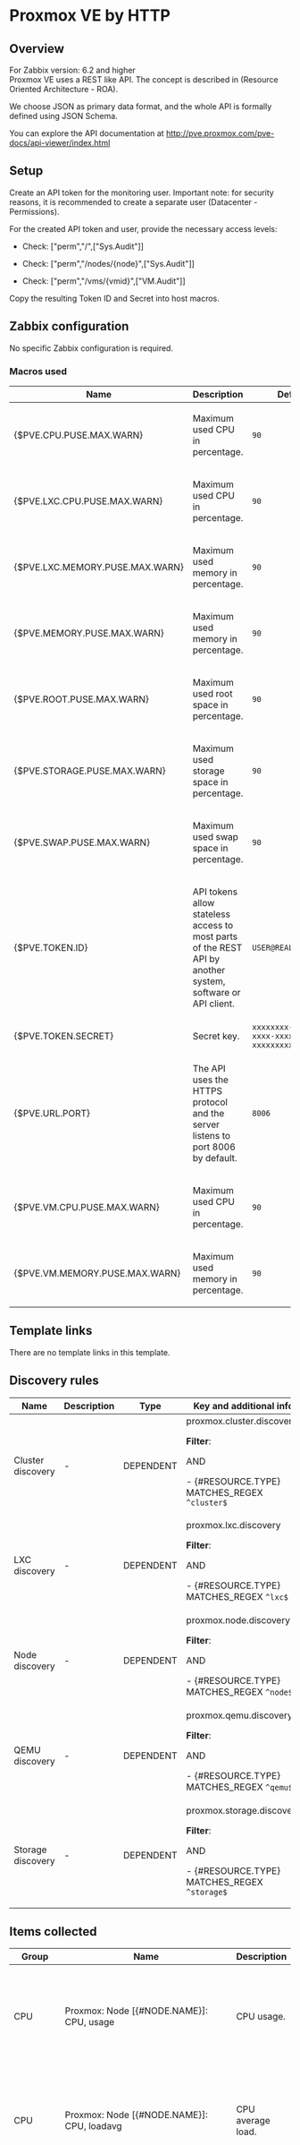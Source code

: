 
# Proxmox VE by HTTP

## Overview

For Zabbix version: 6.2 and higher  
Proxmox VE uses a REST like API. The concept is described in (Resource Oriented Architecture - ROA).

We choose JSON as primary data format, and the whole API is formally defined using JSON Schema.

You can explore the API documentation at http://pve.proxmox.com/pve-docs/api-viewer/index.html


## Setup

Create an API token for the monitoring user. Important note: for security reasons, it is recommended to create a separate user (Datacenter - Permissions).

For the created API token and user, provide the necessary access levels:

* Check: ["perm","/",["Sys.Audit"]]

* Check: ["perm","/nodes/{node}",["Sys.Audit"]]

* Check: ["perm","/vms/{vmid}",["VM.Audit"]]

Copy the resulting Token ID and Secret into host macros.


## Zabbix configuration

No specific Zabbix configuration is required.

### Macros used

|Name|Description|Default|
|----|-----------|-------|
|{$PVE.CPU.PUSE.MAX.WARN} |<p>Maximum used CPU in percentage.</p> |`90` |
|{$PVE.LXC.CPU.PUSE.MAX.WARN} |<p>Maximum used CPU in percentage.</p> |`90` |
|{$PVE.LXC.MEMORY.PUSE.MAX.WARN} |<p>Maximum used memory in percentage.</p> |`90` |
|{$PVE.MEMORY.PUSE.MAX.WARN} |<p>Maximum used memory in percentage.</p> |`90` |
|{$PVE.ROOT.PUSE.MAX.WARN} |<p>Maximum used root space in percentage.</p> |`90` |
|{$PVE.STORAGE.PUSE.MAX.WARN} |<p>Maximum used storage space in percentage.</p> |`90` |
|{$PVE.SWAP.PUSE.MAX.WARN} |<p>Maximum used swap space in percentage.</p> |`90` |
|{$PVE.TOKEN.ID} |<p>API tokens allow stateless access to most parts of the REST API by another system, software or API client.</p> |`USER@REALM!TOKENID` |
|{$PVE.TOKEN.SECRET} |<p>Secret key.</p> |`xxxxxxxx-xxxx-xxxx-xxxx-xxxxxxxxxxxx` |
|{$PVE.URL.PORT} |<p>The API uses the HTTPS protocol and the server listens to port 8006 by default.</p> |`8006` |
|{$PVE.VM.CPU.PUSE.MAX.WARN} |<p>Maximum used CPU in percentage.</p> |`90` |
|{$PVE.VM.MEMORY.PUSE.MAX.WARN} |<p>Maximum used memory in percentage.</p> |`90` |

## Template links

There are no template links in this template.

## Discovery rules

|Name|Description|Type|Key and additional info|
|----|-----------|----|----|
|Cluster discovery |<p>-</p> |DEPENDENT |proxmox.cluster.discovery<p>**Filter**:</p>AND <p>- {#RESOURCE.TYPE} MATCHES_REGEX `^cluster$`</p> |
|LXC discovery |<p>-</p> |DEPENDENT |proxmox.lxc.discovery<p>**Filter**:</p>AND <p>- {#RESOURCE.TYPE} MATCHES_REGEX `^lxc$`</p> |
|Node discovery |<p>-</p> |DEPENDENT |proxmox.node.discovery<p>**Filter**:</p>AND <p>- {#RESOURCE.TYPE} MATCHES_REGEX `^node$`</p> |
|QEMU discovery |<p>-</p> |DEPENDENT |proxmox.qemu.discovery<p>**Filter**:</p>AND <p>- {#RESOURCE.TYPE} MATCHES_REGEX `^qemu$`</p> |
|Storage discovery |<p>-</p> |DEPENDENT |proxmox.storage.discovery<p>**Filter**:</p>AND <p>- {#RESOURCE.TYPE} MATCHES_REGEX `^storage$`</p> |

## Items collected

|Group|Name|Description|Type|Key and additional info|
|-----|----|-----------|----|---------------------|
|CPU |Proxmox: Node [{#NODE.NAME}]: CPU, usage |<p>CPU usage.</p> |DEPENDENT |proxmox.node.cpu[{#NODE.NAME}]<p>**Preprocessing**:</p><p>- JSONPATH: `$.cpu`</p><p>- MULTIPLIER: `100`</p><p>- DISCARD_UNCHANGED_HEARTBEAT: `10m`</p> |
|CPU |Proxmox: Node [{#NODE.NAME}]: CPU, loadavg |<p>CPU average load.</p> |DEPENDENT |proxmox.node.loadavg[{#NODE.NAME}]<p>**Preprocessing**:</p><p>- JSONPATH: `$.loadavg`</p><p>- MULTIPLIER: `100`</p><p>- DISCARD_UNCHANGED_HEARTBEAT: `10m`</p> |
|CPU |Proxmox: Node [{#NODE.NAME}]: CPU, iowait |<p>CPU iowait time.</p> |DEPENDENT |proxmox.node.iowait[{#NODE.NAME}]<p>**Preprocessing**:</p><p>- JSONPATH: `$.iowait`</p><p>- MULTIPLIER: `100`</p><p>- DISCARD_UNCHANGED_HEARTBEAT: `10m`</p> |
|CPU |Proxmox: VM [{#NODE.NAME}/{#QEMU.NAME} ({#QEMU.ID})]: CPU usage |<p>CPU load.</p> |DEPENDENT |proxmox.qemu.cpu[{#QEMU.ID}]<p>**Preprocessing**:</p><p>- JSONPATH: `$.data.cpu`</p><p>- MULTIPLIER: `100`</p><p>- DISCARD_UNCHANGED_HEARTBEAT: `10m`</p> |
|CPU |Proxmox: LXC [{#NODE.NAME}/{#LXC.NAME} ({#LXC.ID})]: CPU usage |<p>CPU load.</p> |DEPENDENT |proxmox.lxc.cpu[{#LXC.ID}]<p>**Preprocessing**:</p><p>- JSONPATH: `$.data.cpu`</p><p>- MULTIPLIER: `100`</p><p>- DISCARD_UNCHANGED_HEARTBEAT: `10m`</p> |
|General |Proxmox: Node [{#NODE.NAME}]: Time zone |<p>Time zone.</p> |DEPENDENT |proxmox.node.timezone[{#NODE.NAME}]<p>**Preprocessing**:</p><p>- JSONPATH: `$.data.timezone`</p><p>- DISCARD_UNCHANGED_HEARTBEAT: `12h`</p> |
|General |Proxmox: Node [{#NODE.NAME}]: Localtime |<p>Seconds since 1970-01-01 00:00:00 (local time).</p> |DEPENDENT |proxmox.node.localtime[{#NODE.NAME}]<p>**Preprocessing**:</p><p>- JSONPATH: `$.data.localtime`</p> |
|General |Proxmox: Node [{#NODE.NAME}]: Time |<p>Seconds since 1970-01-01 00:00:00 UTC.</p> |DEPENDENT |proxmox.node.utctime[{#NODE.NAME}]<p>**Preprocessing**:</p><p>- JSONPATH: `$.data.time`</p> |
|Inventory |Proxmox: Node [{#NODE.NAME}]: PVE version |<p>PVE manager version.</p> |DEPENDENT |proxmox.node.pveversion[{#NODE.NAME}]<p>**Preprocessing**:</p><p>- JSONPATH: `$.data.pveversion`</p><p>- DISCARD_UNCHANGED_HEARTBEAT: `1d`</p> |
|Inventory |Proxmox: Node [{#NODE.NAME}]: Kernel version |<p>Kernel version info.</p> |DEPENDENT |proxmox.node.kernelversion[{#NODE.NAME}]<p>**Preprocessing**:</p><p>- JSONPATH: `$.data.kversion`</p><p>- DISCARD_UNCHANGED_HEARTBEAT: `1d`</p> |
|Memory |Proxmox: Node [{#NODE.NAME}]: Memory, used |<p>Memory usage.</p> |DEPENDENT |proxmox.node.memused[{#NODE.NAME}]<p>**Preprocessing**:</p><p>- JSONPATH: `$.memused`</p><p>- DISCARD_UNCHANGED_HEARTBEAT: `10m`</p> |
|Memory |Proxmox: Node [{#NODE.NAME}]: Memory, total |<p>Memory total.</p> |DEPENDENT |proxmox.node.memtotal[{#NODE.NAME}]<p>**Preprocessing**:</p><p>- JSONPATH: `$.memtotal`</p><p>- DISCARD_UNCHANGED_HEARTBEAT: `10m`</p> |
|Memory |Proxmox: VM [{#NODE.NAME}/{#QEMU.NAME} ({#QEMU.ID})]: Memory usage |<p>Used memory in Bytes.</p> |DEPENDENT |proxmox.qemu.mem[{#QEMU.ID}]<p>**Preprocessing**:</p><p>- JSONPATH: `$.data.mem`</p><p>- DISCARD_UNCHANGED_HEARTBEAT: `10m`</p> |
|Memory |Proxmox: VM [{#NODE.NAME}/{#QEMU.NAME} ({#QEMU.ID})]: Memory total |<p>Total memory in Bytes.</p> |DEPENDENT |proxmox.qemu.maxmem[{#QEMU.ID}]<p>**Preprocessing**:</p><p>- JSONPATH: `$.data.maxmem`</p><p>- DISCARD_UNCHANGED_HEARTBEAT: `10m`</p> |
|Memory |Proxmox: LXC [{#NODE.NAME}/{#LXC.NAME} ({#LXC.ID})]: Memory usage |<p>Used memory in Bytes.</p> |DEPENDENT |proxmox.lxc.mem[{#LXC.ID}]<p>**Preprocessing**:</p><p>- JSONPATH: `$.data.mem`</p><p>- DISCARD_UNCHANGED_HEARTBEAT: `10m`</p> |
|Memory |Proxmox: LXC [{#NODE.NAME}/{#LXC.NAME} ({#LXC.ID})]: Memory total |<p>Total memory in Bytes.</p> |DEPENDENT |proxmox.lxc.maxmem[{#LXC.ID}]<p>**Preprocessing**:</p><p>- JSONPATH: `$.data.maxmem`</p><p>- DISCARD_UNCHANGED_HEARTBEAT: `10m`</p> |
|Network interfaces |Proxmox: Node [{#NODE.NAME}]: Outgoing data, rate |<p>Network usage.</p> |DEPENDENT |proxmox.node.netout[{#NODE.NAME}]<p>**Preprocessing**:</p><p>- JSONPATH: `$.netout`</p><p>- MULTIPLIER: `8`</p><p>- DISCARD_UNCHANGED_HEARTBEAT: `10m`</p> |
|Network interfaces |Proxmox: Node [{#NODE.NAME}]: Incoming data, rate |<p>Network usage.</p> |DEPENDENT |proxmox.node.netin[{#NODE.NAME}]<p>**Preprocessing**:</p><p>- JSONPATH: `$.netin`</p><p>- MULTIPLIER: `8`</p><p>- DISCARD_UNCHANGED_HEARTBEAT: `10m`</p> |
|Network interfaces |Proxmox: VM [{#NODE.NAME}/{#QEMU.NAME} ({#QEMU.ID})]: Incoming data, rate |<p>Incoming data rate.</p> |DEPENDENT |proxmox.qemu.netin[{#QEMU.ID}]<p>**Preprocessing**:</p><p>- JSONPATH: `$.data.netin`</p><p>- CHANGE_PER_SECOND</p><p>- MULTIPLIER: `8`</p><p>- DISCARD_UNCHANGED_HEARTBEAT: `10m`</p> |
|Network interfaces |Proxmox: VM [{#NODE.NAME}/{#QEMU.NAME} ({#QEMU.ID})]: Outgoing data, rate |<p>Outgoing data rate.</p> |DEPENDENT |proxmox.qemu.netout[{#QEMU.ID}]<p>**Preprocessing**:</p><p>- JSONPATH: `$.data.netout`</p><p>- CHANGE_PER_SECOND</p><p>- MULTIPLIER: `8`</p><p>- DISCARD_UNCHANGED_HEARTBEAT: `10m`</p> |
|Network interfaces |Proxmox: LXC [{#NODE.NAME}/{#LXC.NAME} ({#LXC.ID})]: Incoming data, rate |<p>Incoming data rate.</p> |DEPENDENT |proxmox.lxc.netin[{#LXC.ID}]<p>**Preprocessing**:</p><p>- JSONPATH: `$.data.netin`</p><p>- CHANGE_PER_SECOND</p><p>- MULTIPLIER: `8`</p><p>- DISCARD_UNCHANGED_HEARTBEAT: `10m`</p> |
|Network interfaces |Proxmox: LXC [{#NODE.NAME}/{#LXC.NAME} ({#LXC.ID})]: Outgoing data, rate |<p>Outgoing data rate.</p> |DEPENDENT |proxmox.lxc.netout[{#LXC.ID}]<p>**Preprocessing**:</p><p>- JSONPATH: `$.data.netout`</p><p>- CHANGE_PER_SECOND</p><p>- MULTIPLIER: `8`</p><p>- DISCARD_UNCHANGED_HEARTBEAT: `10m`</p> |
|Status |Proxmox: API service status |<p>Get API service status.</p> |SCRIPT |proxmox.api.available<p>**Preprocessing**:</p><p>- DISCARD_UNCHANGED_HEARTBEAT: `12h`</p><p>**Expression**:</p>`The text is too long. Please see the template.` |
|Status |Proxmox: Cluster [{#RESOURCE.NAME}]: Quorate |<p>Indicates if there is a majority of nodes online to make decisions.</p> |DEPENDENT |proxmox.cluster.quorate[{#RESOURCE.NAME}]<p>**Preprocessing**:</p><p>- JSONPATH: `$.data.[?(@.name == '{#RESOURCE.NAME}' && @.type == 'cluster')].quorate.first()`</p><p>- DISCARD_UNCHANGED_HEARTBEAT: `10m`</p> |
|Status |Proxmox: Node [{#NODE.NAME}]: Status |<p>Indicates if the node is online or offline.</p> |DEPENDENT |proxmox.node.online[{#NODE.NAME}]<p>**Preprocessing**:</p><p>- JSONPATH: `$.data.[?(@.name == '{#NODE.NAME}' && @.type == 'node')].online.first()`</p><p>- DISCARD_UNCHANGED_HEARTBEAT: `10m`</p> |
|Status |Proxmox: Node [{#NODE.NAME}]: Uptime |<p>System uptime in 'N days, hh:mm:ss' format.</p> |DEPENDENT |proxmox.node.uptime[{#NODE.NAME}]<p>**Preprocessing**:</p><p>- JSONPATH: `$.data.uptime`</p> |
|Status |Proxmox: VM [{#NODE.NAME}/{#QEMU.NAME} ({#QEMU.ID})]: Uptime |<p>System uptime in 'N days, hh:mm:ss' format.</p> |DEPENDENT |proxmox.qemu.uptime[{#QEMU.ID}]<p>**Preprocessing**:</p><p>- JSONPATH: `$.data.uptime`</p> |
|Status |Proxmox: VM [{#NODE.NAME}/{#QEMU.NAME} ({#QEMU.ID})]: Status |<p>-</p> |DEPENDENT |proxmox.qemu.vmstatus[{#QEMU.ID}]<p>**Preprocessing**:</p><p>- JSONPATH: `$.data.status`</p> |
|Status |Proxmox: LXC [{#NODE.NAME}/{#LXC.NAME} ({#LXC.ID})]: Uptime |<p>System uptime in 'N days, hh:mm:ss' format.</p> |DEPENDENT |proxmox.lxc.uptime[{#LXC.ID}]<p>**Preprocessing**:</p><p>- JSONPATH: `$.data.uptime`</p> |
|Status |Proxmox: LXC [{#NODE.NAME}/{#LXC.NAME} ({#LXC.ID})]: Status |<p>-</p> |DEPENDENT |proxmox.lxc.vmstatus[{#LXC.ID}]<p>**Preprocessing**:</p><p>- JSONPATH: `$.data.status`</p> |
|Storage |Proxmox: Node [{#NODE.NAME}]: Root filesystem, used |<p>Root filesystem usage.</p> |DEPENDENT |proxmox.node.rootused[{#NODE.NAME}]<p>**Preprocessing**:</p><p>- JSONPATH: `$.rootused`</p><p>- DISCARD_UNCHANGED_HEARTBEAT: `10m`</p> |
|Storage |Proxmox: Node [{#NODE.NAME}]: Root filesystem, total |<p>Root filesystem total.</p> |DEPENDENT |proxmox.node.roottotal[{#NODE.NAME}]<p>**Preprocessing**:</p><p>- JSONPATH: `$.roottotal`</p><p>- DISCARD_UNCHANGED_HEARTBEAT: `10m`</p> |
|Storage |Proxmox: Node [{#NODE.NAME}]: Swap filesystem, total |<p>Swap total.</p> |DEPENDENT |proxmox.node.swaptotal[{#NODE.NAME}]<p>**Preprocessing**:</p><p>- JSONPATH: `$.swaptotal`</p><p>- DISCARD_UNCHANGED_HEARTBEAT: `10m`</p> |
|Storage |Proxmox: Node [{#NODE.NAME}]: Swap filesystem, used |<p>Swap used.</p> |DEPENDENT |proxmox.node.swapused[{#NODE.NAME}]<p>**Preprocessing**:</p><p>- JSONPATH: `$.swapused`</p><p>- DISCARD_UNCHANGED_HEARTBEAT: `10m`</p> |
|Storage |Proxmox: Storage [{#NODE.NAME}/{#STORAGE.NAME}]: Type |<p>More specific type, if available.</p> |DEPENDENT |proxmox.node.plugintype[{#NODE.NAME},{#STORAGE.NAME}]<p>**Preprocessing**:</p><p>- JSONPATH: `$.data[?(@.id == "storage/{#NODE.NAME}/{#STORAGE.NAME}")].plugintype.first()`</p><p>- DISCARD_UNCHANGED_HEARTBEAT: `12h`</p> |
|Storage |Proxmox: Storage [{#NODE.NAME}/{#STORAGE.NAME}]: Size |<p>Storage size in bytes.</p> |DEPENDENT |proxmox.node.maxdisk[{#NODE.NAME},{#STORAGE.NAME}]<p>**Preprocessing**:</p><p>- JSONPATH: `$.data[?(@.id == "storage/{#NODE.NAME}/{#STORAGE.NAME}")].maxdisk.first()`</p><p>- DISCARD_UNCHANGED_HEARTBEAT: `10m`</p> |
|Storage |Proxmox: Storage [{#NODE.NAME}/{#STORAGE.NAME}]: Content |<p>Allowed storage content types.</p> |DEPENDENT |proxmox.node.content[{#NODE.NAME},{#STORAGE.NAME}]<p>**Preprocessing**:</p><p>- JSONPATH: `$.data[?(@.id == "storage/{#NODE.NAME}/{#STORAGE.NAME}")].content.first()`</p><p>- DISCARD_UNCHANGED_HEARTBEAT: `12h`</p> |
|Storage |Proxmox: Storage [{#NODE.NAME}/{#STORAGE.NAME}]: Used |<p>Used disk space in bytes.</p> |DEPENDENT |proxmox.node.disk[{#NODE.NAME},{#STORAGE.NAME}]<p>**Preprocessing**:</p><p>- JSONPATH: `$.data[?(@.id == "storage/{#NODE.NAME}/{#STORAGE.NAME}")].disk.first()`</p><p>- DISCARD_UNCHANGED_HEARTBEAT: `10m`</p> |
|Storage |Proxmox: VM [{#NODE.NAME}/{#QEMU.NAME} ({#QEMU.ID})]: Disk write, rate |<p>Disk write.</p> |DEPENDENT |proxmox.qemu.diskwrite[{#QEMU.ID}]<p>**Preprocessing**:</p><p>- JSONPATH: `$.data.diskwrite`</p><p>- CHANGE_PER_SECOND</p><p>- DISCARD_UNCHANGED_HEARTBEAT: `10m`</p> |
|Storage |Proxmox: VM [{#NODE.NAME}/{#QEMU.NAME} ({#QEMU.ID})]: Disk read, rate |<p>Disk read.</p> |DEPENDENT |proxmox.qemu.diskread[{#QEMU.ID}]<p>**Preprocessing**:</p><p>- JSONPATH: `$.data.diskread`</p><p>- CHANGE_PER_SECOND</p><p>- DISCARD_UNCHANGED_HEARTBEAT: `10m`</p> |
|Storage |Proxmox: LXC [{#NODE.NAME}/{#LXC.NAME} ({#LXC.ID})]: Disk write, rate |<p>Disk write.</p> |DEPENDENT |proxmox.lxc.diskwrite[{#LXC.ID}]<p>**Preprocessing**:</p><p>- JSONPATH: `$.data.diskwrite`</p><p>- CHANGE_PER_SECOND</p><p>- DISCARD_UNCHANGED_HEARTBEAT: `10m`</p> |
|Storage |Proxmox: LXC [{#NODE.NAME}/{#LXC.NAME} ({#LXC.ID})]: Disk read, rate |<p>Disk read.</p> |DEPENDENT |proxmox.lxc.diskread[{#LXC.ID}]<p>**Preprocessing**:</p><p>- JSONPATH: `$.data.diskread`</p><p>- CHANGE_PER_SECOND</p><p>- DISCARD_UNCHANGED_HEARTBEAT: `10m`</p> |
|Zabbix raw items |Proxmox: Get cluster resources |<p>Resources index.</p> |HTTP_AGENT |proxmox.cluster.resources<p>**Preprocessing**:</p><p>- CHECK_NOT_SUPPORTED</p><p>⛔️ON_FAIL: `CUSTOM_VALUE -> Error getting data`</p> |
|Zabbix raw items |Proxmox: Get cluster status |<p>Get cluster status information.</p> |HTTP_AGENT |proxmox.cluster.status<p>**Preprocessing**:</p><p>- CHECK_NOT_SUPPORTED</p><p>⛔️ON_FAIL: `CUSTOM_VALUE -> Error getting data`</p> |
|Zabbix raw items |Proxmox: Node [{#NODE.NAME}]: Status |<p>Read node status.</p> |HTTP_AGENT |proxmox.node.status[{#NODE.NAME}] |
|Zabbix raw items |Proxmox: Node [{#NODE.NAME}]: RRD statistics |<p>Read node RRD statistics.</p> |HTTP_AGENT |proxmox.node.rrd[{#NODE.NAME}]<p>**Preprocessing**:</p><p>- JAVASCRIPT: `var rrd_data = JSON.parse(value).data; return JSON.stringify(rrd_data[rrd_data.length - 2]) `</p> |
|Zabbix raw items |Proxmox: Node [{#NODE.NAME}]: Time |<p>Read server time and time zone settings.</p> |HTTP_AGENT |proxmox.node.time[{#NODE.NAME}] |
|Zabbix raw items |Proxmox: VM [{#NODE.NAME}/{#QEMU.NAME}]: Status |<p>Read VM status.</p> |HTTP_AGENT |proxmox.qemu.status[{#QEMU.ID}] |
|Zabbix raw items |Proxmox: LXC [{#LXC.NAME}/{#LXC.NAME}]: Status |<p>Read LXC status.</p> |HTTP_AGENT |proxmox.lxc.status[{#LXC.ID}] |

## Triggers

|Name|Description|Expression|Severity|Dependencies and additional info|
|----|-----------|----|----|----|
|Proxmox: Node [{#NODE.NAME}] high CPU usage |<p>CPU usage.</p> |`min(/Proxmox VE by HTTP/proxmox.node.cpu[{#NODE.NAME}],5m) > {$PVE.CPU.PUSE.MAX.WARN:"{#NODE.NAME}"}` |WARNING | |
|Proxmox: VM [{#NODE.NAME}/{#QEMU.NAME} ({#QEMU.ID})] high CPU usage |<p>CPU usage.</p> |`min(/Proxmox VE by HTTP/proxmox.qemu.cpu[{#QEMU.ID}],5m) > {$PVE.VM.CPU.PUSE.MAX.WARN:"{#QEMU.ID}"}` |WARNING | |
|Proxmox: LXC [{#NODE.NAME}/{#LXC.NAME} ({#LXC.ID})] high CPU usage |<p>CPU usage.</p> |`min(/Proxmox VE by HTTP/proxmox.lxc.cpu[{#LXC.ID}],5m) > {$PVE.LXC.CPU.PUSE.MAX.WARN:"{#LXC.ID}"}` |WARNING | |
|Proxmox: Node [{#NODE.NAME}]: PVE manager has changed |<p>Firmware version has changed. Ack to close</p> |`last(/Proxmox VE by HTTP/proxmox.node.pveversion[{#NODE.NAME}],#1)<>last(/Proxmox VE by HTTP/proxmox.node.pveversion[{#NODE.NAME}],#2) and length(last(/Proxmox VE by HTTP/proxmox.node.pveversion[{#NODE.NAME}]))>0` |INFO |<p>Manual close: YES</p> |
|Proxmox: Node [{#NODE.NAME}]: Kernel version has changed |<p>Firmware version has changed. Ack to close</p> |`last(/Proxmox VE by HTTP/proxmox.node.kernelversion[{#NODE.NAME}],#1)<>last(/Proxmox VE by HTTP/proxmox.node.kernelversion[{#NODE.NAME}],#2) and length(last(/Proxmox VE by HTTP/proxmox.node.kernelversion[{#NODE.NAME}]))>0` |INFO |<p>Manual close: YES</p> |
|Proxmox: Node [{#NODE.NAME}] high memory usage |<p>Memory usage.</p> |`min(/Proxmox VE by HTTP/proxmox.node.memused[{#NODE.NAME}],5m) / last(/Proxmox VE by HTTP/proxmox.node.memtotal[{#NODE.NAME}]) * 100 >{$PVE.MEMORY.PUSE.MAX.WARN:"{#NODE.NAME}"}` |WARNING | |
|Proxmox: VM [{#NODE.NAME}/{#QEMU.NAME} ({#QEMU.ID})] high memory usage |<p>Memory usage.</p> |`min(/Proxmox VE by HTTP/proxmox.qemu.mem[{#QEMU.ID}],5m) / last(/Proxmox VE by HTTP/proxmox.qemu.maxmem[{#QEMU.ID}]) * 100 >{$PVE.VM.MEMORY.PUSE.MAX.WARN:"{#QEMU.ID}"}` |WARNING | |
|Proxmox: LXC [{#NODE.NAME}/{#LXC.NAME} ({#LXC.ID})] high memory usage |<p>Memory usage.</p> |`min(/Proxmox VE by HTTP/proxmox.lxc.mem[{#LXC.ID}],5m) / last(/Proxmox VE by HTTP/proxmox.lxc.maxmem[{#LXC.ID}]) * 100 >{$PVE.LXC.MEMORY.PUSE.MAX.WARN:"{#LXC.ID}"}` |WARNING | |
|Proxmox: API service not available |<p>The API service is not available. Check your network and authorization settings.</p> |`last(/Proxmox VE by HTTP/proxmox.api.available) <> 200` |HIGH | |
|Proxmox: Cluster [{#RESOURCE.NAME}] not quorum |<p>Proxmox VE use a quorum-based technique to provide a consistent state among all cluster nodes.</p> |`last(/Proxmox VE by HTTP/proxmox.cluster.quorate[{#RESOURCE.NAME}]) <> 1` |HIGH | |
|Proxmox: Node [{#NODE.NAME}] offline |<p>Node offline.</p> |`last(/Proxmox VE by HTTP/proxmox.node.online[{#NODE.NAME}]) <> 1` |HIGH | |
|Proxmox: Node [{#NODE.NAME}]: has been restarted |<p>Uptime is less than 10 minutes.</p> |`last(/Proxmox VE by HTTP/proxmox.node.uptime[{#NODE.NAME}])<10m` |INFO |<p>Manual close: YES</p> |
|Proxmox: VM [{#NODE.NAME}/{#QEMU.NAME}]: has been restarted |<p>Uptime is less than 10 minutes.</p> |`last(/Proxmox VE by HTTP/proxmox.qemu.uptime[{#QEMU.ID}])<10m` |INFO |<p>Manual close: YES</p> |
|Proxmox: VM [{#NODE.NAME}/{#QEMU.NAME} ({#QEMU.ID})]: Not running |<p>VM state is not "running".</p> |`last(/Proxmox VE by HTTP/proxmox.qemu.vmstatus[{#QEMU.ID}])<>"running"` |AVERAGE | |
|Proxmox: LXC [{#NODE.NAME}/{#LXC.NAME}]: has been restarted |<p>Uptime is less than 10 minutes.</p> |`last(/Proxmox VE by HTTP/proxmox.lxc.uptime[{#LXC.ID}])<10m` |INFO |<p>Manual close: YES</p> |
|Proxmox: LXC [{#NODE.NAME}/{#LXC.NAME} ({#LXC.ID})]: Not running |<p>LXC state is not "running".</p> |`last(/Proxmox VE by HTTP/proxmox.lxc.vmstatus[{#LXC.ID}])<>"running"` |AVERAGE | |
|Proxmox: Node [{#NODE.NAME}] high root filesystem space usage |<p>Root filesystem space usage.</p> |`min(/Proxmox VE by HTTP/proxmox.node.rootused[{#NODE.NAME}],5m) / last(/Proxmox VE by HTTP/proxmox.node.roottotal[{#NODE.NAME}]) * 100 >{$PVE.ROOT.PUSE.MAX.WARN:"{#NODE.NAME}"}` |WARNING | |
|Proxmox: Node [{#NODE.NAME}] high root filesystem space usage |<p>This trigger is ignored, if there is no swap configured.</p> |`min(/Proxmox VE by HTTP/proxmox.node.swapused[{#NODE.NAME}],5m) / last(/Proxmox VE by HTTP/proxmox.node.swaptotal[{#NODE.NAME}]) * 100 > {$PVE.SWAP.PUSE.MAX.WARN:"{#NODE.NAME}"} and last(/Proxmox VE by HTTP/proxmox.node.swaptotal[{#NODE.NAME}]) > 0` |WARNING | |
|Proxmox: Storage [{#NODE.NAME}/{#STORAGE.NAME}] high filesystem space usage |<p>Root filesystem space usage.</p> |`min(/Proxmox VE by HTTP/proxmox.node.disk[{#NODE.NAME},{#STORAGE.NAME}],5m) / last(/Proxmox VE by HTTP/proxmox.node.maxdisk[{#NODE.NAME},{#STORAGE.NAME}]) * 100 >{$PVE.STORAGE.PUSE.MAX.WARN:"{#NODE.NAME}/{#STORAGE.NAME}"}` |WARNING | |

## Feedback

Please report any issues with the template at https://support.zabbix.com


